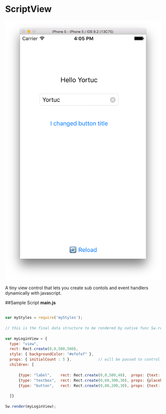 ScriptView
=====================

![ScriptView](screen.png)

A tiny view control that lets you create sub contols and event handlers dynamically with javascript.

##Sample Script
**main.js**

```js

var myStyles = require('myStyles');

// this is the final data structure to be rendered by native func Sw.render

var myLoginView = { 
  type: "view", 
  rect: Rect.create(0,0,500,500), 
  style: { backgroundColor: "#efefef" },
  props: { initialCount : 5 },            // will be passed to control.props
  children: [
  
      {type: "label",    rect: Rect.create(0,0,500,40),  props: {text: "Login"} },
      {type: "textbox",  rect: Rect.create(0,60,300,30), props: {placeholder: "Username"} },
      {type: "button",   rect: Rect.create(0,80,200,30), props: {text: "Log me in", onClick: function(){} } },

  ]}

Sw.render(myLoginView);

```
